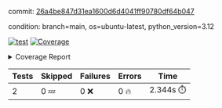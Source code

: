 commit: [26a4be847d31ea1600d6d4041ff90780df64b047](https://github.com/rcmdnk/boto3-session/tree/26a4be847d31ea1600d6d4041ff90780df64b047)

condition: branch=main, os=ubuntu-latest, python_version=3.12

[![test](https://github.com/rcmdnk/boto3-session/actions/workflows/test.yml/badge.svg)](https://github.com/rcmdnk/boto3-session/actions/runs/15406091611)
<a href="https://github.com/rcmdnk/boto3-session/blob/26a4be847d31ea1600d6d4041ff90780df64b047/README.md"><img alt="Coverage" src="https://img.shields.io/badge/Coverage-47%25-orange.svg" /></a><details><summary>Coverage Report </summary><table><tr><th>File</th><th>Stmts</th><th>Miss</th><th>Cover</th><th>Missing</th></tr><tbody><tr><td colspan="5"><b>src/boto3_session</b></td></tr><tr><td>&nbsp; &nbsp;<a href="https://github.com/rcmdnk/boto3-session/blob/26a4be847d31ea1600d6d4041ff90780df64b047/src/boto3_session/session.py">session.py</a></td><td>59</td><td>34</td><td>42%</td><td><a href="https://github.com/rcmdnk/boto3-session/blob/26a4be847d31ea1600d6d4041ff90780df64b047/src/boto3_session/session.py#L15-L18">15&ndash;18</a>, <a href="https://github.com/rcmdnk/boto3-session/blob/26a4be847d31ea1600d6d4041ff90780df64b047/src/boto3_session/session.py#L60">60</a>, <a href="https://github.com/rcmdnk/boto3-session/blob/26a4be847d31ea1600d6d4041ff90780df64b047/src/boto3_session/session.py#L68-L70">68&ndash;70</a>, <a href="https://github.com/rcmdnk/boto3-session/blob/26a4be847d31ea1600d6d4041ff90780df64b047/src/boto3_session/session.py#L73-L97">73&ndash;97</a>, <a href="https://github.com/rcmdnk/boto3-session/blob/26a4be847d31ea1600d6d4041ff90780df64b047/src/boto3_session/session.py#L100-L122">100&ndash;122</a>, <a href="https://github.com/rcmdnk/boto3-session/blob/26a4be847d31ea1600d6d4041ff90780df64b047/src/boto3_session/session.py#L125-L129">125&ndash;129</a>, <a href="https://github.com/rcmdnk/boto3-session/blob/26a4be847d31ea1600d6d4041ff90780df64b047/src/boto3_session/session.py#L132-L133">132&ndash;133</a>, <a href="https://github.com/rcmdnk/boto3-session/blob/26a4be847d31ea1600d6d4041ff90780df64b047/src/boto3_session/session.py#L136-L137">136&ndash;137</a></td></tr><tr><td><b>TOTAL</b></td><td><b>64</b></td><td><b>34</b></td><td><b>47%</b></td><td>&nbsp;</td></tr></tbody></table></details>

| Tests | Skipped | Failures | Errors | Time |
| ----- | ------- | -------- | -------- | ------------------ |
| 2 | 0 :zzz: | 0 :x: | 0 :fire: | 2.344s :stopwatch: |

